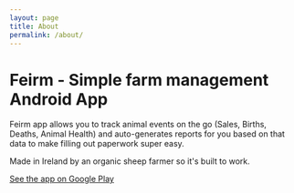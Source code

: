 ```yaml
---
layout: page
title: About
permalink: /about/
---
```


# Feirm - Simple farm management Android App

Feirm app allows you to track animal events on the go (Sales, Births, Deaths, Animal Health) and auto-generates reports for you based on that data to make filling out paperwork super easy.

Made in Ireland by an organic sheep farmer so it's built to work.

[See the app on Google Play](https://play.google.com/store/apps/details?id=io.github.diarmuidr3d.feirm)
